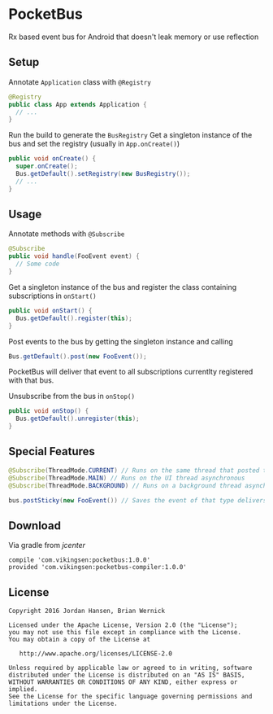# PocketBus
Rx based event bus for Android that doesn't leak memory or use reflection

## Setup
Annotate `Application` class with `@Registry`
```java
@Registry
public class App extends Application {
  // ...
}
```

Run the build to generate the `BusRegistry`
Get a singleton instance of the bus and set the registry (usually in `App.onCreate()`)
```java
public void onCreate() {
  super.onCreate();
  Bus.getDefault().setRegistry(new BusRegistry());
  // ...
}
```

## Usage
Annotate methods with `@Subscribe`
```java
@Subscribe
public void handle(FooEvent event) {
  // Some code
}
```

Get a singleton instance of the bus and register the class containing subscriptions in `onStart()`
```java
public void onStart() {
  Bus.getDefault().register(this);
}
```

Post events to the bus by getting the singleton instance and calling
```java
Bus.getDefault().post(new FooEvent());
```
PocketBus will deliver that event to all subscriptions currentlty registered with that bus.

Unsubscribe from the bus in `onStop()`
```java
public void onStop() {
  Bus.getDefault().unregister(this);
}
```

## Special Features
```Java
@Subscribe(ThreadMode.CURRENT) // Runs on the same thread that posted the event asynchronous (default)
@Subscribe(ThreadMode.MAIN) // Runs on the UI thread asynchronous
@Subscribe(ThreadMode.BACKGROUND) // Runs on a background thread asynchronous
```

```java
bus.postSticky(new FooEvent()) // Saves the event of that type delivers it to a subscription on registration
```

## Download
Via gradle from *jcenter*
```
compile 'com.vikingsen:pocketbus:1.0.0'
provided 'com.vikingsen:pocketbus-compiler:1.0.0'
```

License
-------

    Copyright 2016 Jordan Hansen, Brian Wernick

    Licensed under the Apache License, Version 2.0 (the "License");
    you may not use this file except in compliance with the License.
    You may obtain a copy of the License at

       http://www.apache.org/licenses/LICENSE-2.0

    Unless required by applicable law or agreed to in writing, software
    distributed under the License is distributed on an "AS IS" BASIS,
    WITHOUT WARRANTIES OR CONDITIONS OF ANY KIND, either express or implied.
    See the License for the specific language governing permissions and
    limitations under the License.
